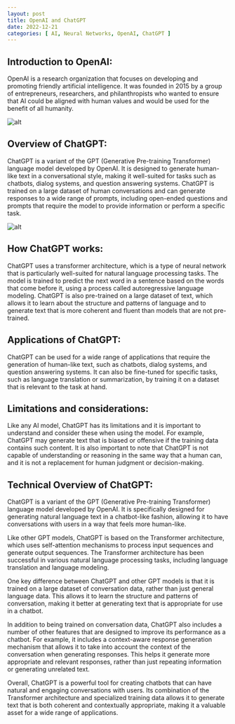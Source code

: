 ```yaml
---
layout: post
title: OpenAI and ChatGPT
date: 2022-12-21
categories: [ AI, Neural Networks, OpenAI, ChatGPT ]
---
```


## Introduction to OpenAI: 

OpenAI is a research organization that focuses on developing and promoting friendly artificial intelligence. It was founded in 2015 by a group of entrepreneurs, researchers, and philanthropists who wanted to ensure that AI could be aligned with human values and would be used for the benefit of all humanity.

![alt](https://upload.wikimedia.org/wikipedia/commons/thumb/4/4d/OpenAI_Logo.svg/1280px-OpenAI_Logo.svg.png)

## Overview of ChatGPT: 

ChatGPT is a variant of the GPT (Generative Pre-training Transformer) language model developed by OpenAI. It is designed to generate human-like text in a conversational style, making it well-suited for tasks such as chatbots, dialog systems, and question answering systems. ChatGPT is trained on a large dataset of human conversations and can generate responses to a wide range of prompts, including open-ended questions and prompts that require the model to provide information or perform a specific task.

![alt](https://encrypted-tbn0.gstatic.com/images?q=tbn:ANd9GcRSru1PqBgYAPqX2kgArQRYiDQRRpCMmpgQuQ&usqp=CAU)

## How ChatGPT works: 

ChatGPT uses a transformer architecture, which is a type of neural network that is particularly well-suited for natural language processing tasks. The model is trained to predict the next word in a sentence based on the words that come before it, using a process called autoregressive language modeling. ChatGPT is also pre-trained on a large dataset of text, which allows it to learn about the structure and patterns of language and to generate text that is more coherent and fluent than models that are not pre-trained.

## Applications of ChatGPT: 

ChatGPT can be used for a wide range of applications that require the generation of human-like text, such as chatbots, dialog systems, and question answering systems. It can also be fine-tuned for specific tasks, such as language translation or summarization, by training it on a dataset that is relevant to the task at hand.

## Limitations and considerations: 

Like any AI model, ChatGPT has its limitations and it is important to understand and consider these when using the model. For example, ChatGPT may generate text that is biased or offensive if the training data contains such content. It is also important to note that ChatGPT is not capable of understanding or reasoning in the same way that a human can, and it is not a replacement for human judgment or decision-making.

## Technical Overview of ChatGPT:

ChatGPT is a variant of the GPT (Generative Pre-training Transformer) language model developed by OpenAI. It is specifically designed for generating natural language text in a chatbot-like fashion, allowing it to have conversations with users in a way that feels more human-like.

Like other GPT models, ChatGPT is based on the Transformer architecture, which uses self-attention mechanisms to process input sequences and generate output sequences. The Transformer architecture has been successful in various natural language processing tasks, including language translation and language modeling.

One key difference between ChatGPT and other GPT models is that it is trained on a large dataset of conversation data, rather than just general language data. This allows it to learn the structure and patterns of conversation, making it better at generating text that is appropriate for use in a chatbot.

In addition to being trained on conversation data, ChatGPT also includes a number of other features that are designed to improve its performance as a chatbot. For example, it includes a context-aware response generation mechanism that allows it to take into account the context of the conversation when generating responses. This helps it generate more appropriate and relevant responses, rather than just repeating information or generating unrelated text.

Overall, ChatGPT is a powerful tool for creating chatbots that can have natural and engaging conversations with users. Its combination of the Transformer architecture and specialized training data allows it to generate text that is both coherent and contextually appropriate, making it a valuable asset for a wide range of applications.